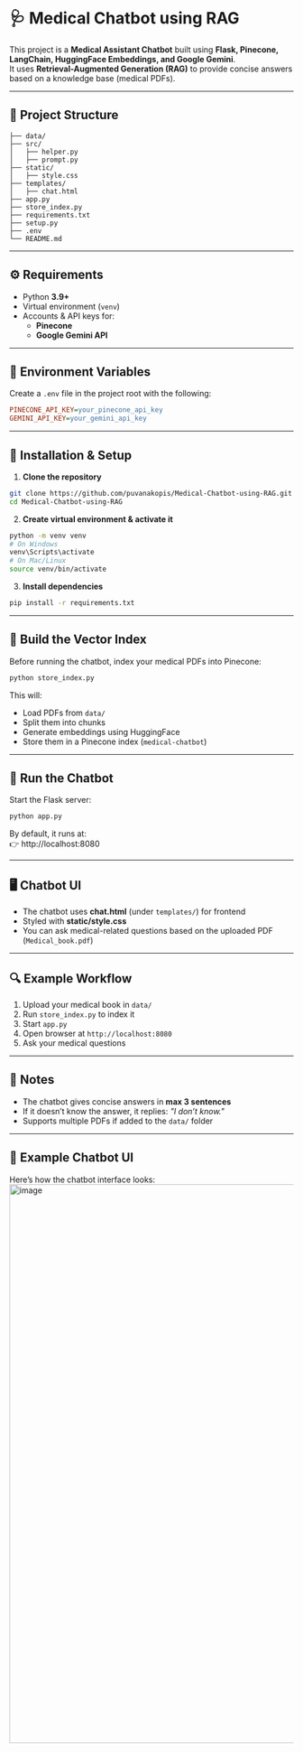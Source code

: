 # 🩺 Medical Chatbot using RAG  

This project is a **Medical Assistant Chatbot** built using **Flask, Pinecone, LangChain, HuggingFace Embeddings, and Google Gemini**.  
It uses **Retrieval-Augmented Generation (RAG)** to provide concise answers based on a knowledge base (medical PDFs).  

---

## 📂 Project Structure  

```
├── data/                 
├── src/
│   ├── helper.py
│   ├── prompt.py         
├── static/
│   ├── style.css
├── templates/
│   ├── chat.html         
├── app.py                
├── store_index.py        
├── requirements.txt       
├── setup.py               
├── .env                   
└── README.md              
```

---

## ⚙️ Requirements  

- Python **3.9+**
- Virtual environment (`venv`)
- Accounts & API keys for:
  - **Pinecone**
  - **Google Gemini API**

---

## 🔑 Environment Variables  

Create a `.env` file in the project root with the following:  

```ini
PINECONE_API_KEY=your_pinecone_api_key
GEMINI_API_KEY=your_gemini_api_key
```

---

## 🚀 Installation & Setup  

1. **Clone the repository**  

```bash
git clone https://github.com/puvanakopis/Medical-Chatbot-using-RAG.git
cd Medical-Chatbot-using-RAG
```

2. **Create virtual environment & activate it**  

```bash
python -m venv venv
# On Windows
venv\Scripts\activate
# On Mac/Linux
source venv/bin/activate
```

3. **Install dependencies**  

```bash
pip install -r requirements.txt
```

---

## 📑 Build the Vector Index  

Before running the chatbot, index your medical PDFs into Pinecone:  

```bash
python store_index.py
```

This will:  
- Load PDFs from `data/`  
- Split them into chunks  
- Generate embeddings using HuggingFace  
- Store them in a Pinecone index (`medical-chatbot`)  

---

## 💬 Run the Chatbot  

Start the Flask server:  

```bash
python app.py
```

By default, it runs at:  
👉 http://localhost:8080  

---

## 🖥️ Chatbot UI  

- The chatbot uses **chat.html** (under `templates/`) for frontend  
- Styled with **static/style.css**  
- You can ask medical-related questions based on the uploaded PDF (`Medical_book.pdf`)  

---

## 🔍 Example Workflow  

1. Upload your medical book in `data/`  
2. Run `store_index.py` to index it  
3. Start `app.py`  
4. Open browser at `http://localhost:8080`  
5. Ask your medical questions  

---

## 📌 Notes  

- The chatbot gives concise answers in **max 3 sentences**  
- If it doesn’t know the answer, it replies: *"I don’t know."*  
- Supports multiple PDFs if added to the `data/` folder  


---

## 📸 Example Chatbot UI  

Here’s how the chatbot interface looks:  
<img width="1920" height="990" alt="image" src="https://github.com/user-attachments/assets/219424e3-9562-4c57-bf40-4b97a8876a11" />
